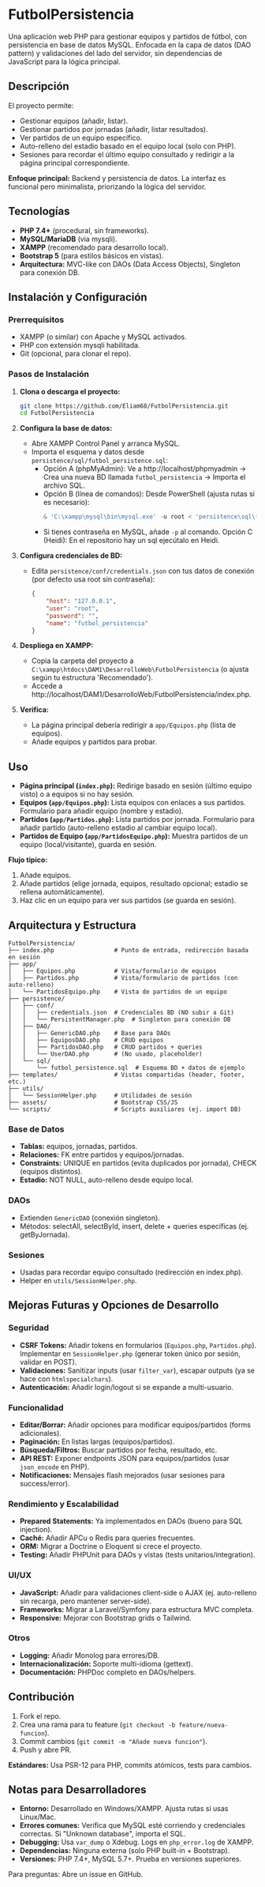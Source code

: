 # FutbolPersistencia

Una aplicación web PHP para gestionar equipos y partidos de fútbol, con persistencia en base de datos MySQL. Enfocada en la capa de datos (DAO pattern) y validaciones del lado del servidor, sin dependencias de JavaScript para la lógica principal.

## Descripción

El proyecto permite:
- Gestionar equipos (añadir, listar).
- Gestionar partidos por jornadas (añadir, listar resultados).
- Ver partidos de un equipo específico.
- Auto-relleno del estadio basado en el equipo local (solo con PHP).
- Sesiones para recordar el último equipo consultado y redirigir a la página principal correspondiente.

**Enfoque principal:** Backend y persistencia de datos. La interfaz es funcional pero minimalista, priorizando la lógica del servidor.

## Tecnologías

- **PHP 7.4+** (procedural, sin frameworks).
- **MySQL/MariaDB** (via mysqli).
- **XAMPP** (recomendado para desarrollo local).
- **Bootstrap 5** (para estilos básicos en vistas).
- **Arquitectura:** MVC-like con DAOs (Data Access Objects), Singleton para conexión DB.

## Instalación y Configuración

### Prerrequisitos
- XAMPP (o similar) con Apache y MySQL activados.
- PHP con extensión mysqli habilitada.
- Git (opcional, para clonar el repo).

### Pasos de Instalación

1. **Clona o descarga el proyecto:**
   ```bash
   git clone https://github.com/Eliam68/FutbolPersistencia.git
   cd FutbolPersistencia
   ```

2. **Configura la base de datos:**
   - Abre XAMPP Control Panel y arranca MySQL.
   - Importa el esquema y datos desde `persistence/sql/futbol_persistence.sql`:
     - Opción A (phpMyAdmin): Ve a http://localhost/phpmyadmin → Crea una nueva BD llamada `futbol_persistencia` → Importa el archivo SQL.
     - Opción B (línea de comandos): Desde PowerShell (ajusta rutas si es necesario):
       ```powershell
       & 'C:\xampp\mysql\bin\mysql.exe' -u root < 'persistence\sql\futbol_persistence.sql'
       ```
     - Si tienes contraseña en MySQL, añade `-p` al comando.
     Opción C (Heidi): En el repositorio hay un sql ejecútalo en Heidi.

3. **Configura credenciales de BD:**
   - Edita `persistence/conf/credentials.json` con tus datos de conexión (por defecto usa root sin contraseña):
     ```json
     {
         "host": "127.0.0.1",
         "user": "root",
         "password": "",
         "name": "futbol_persistencia"
     }
     ```

4. **Despliega en XAMPP:**
   - Copia la carpeta del proyecto a `C:\xampp\htdocs\DAM1\DesarrolloWeb\FutbolPersistencia` (o ajusta según tu estructura 'Recomendado').
   - Accede a http://localhost/DAM1/DesarrolloWeb/FutbolPersistencia/index.php.

5. **Verifica:**
   - La página principal debería redirigir a `app/Equipos.php` (lista de equipos).
   - Añade equipos y partidos para probar.

## Uso

- **Página principal (`index.php`):** Redirige basado en sesión (último equipo visto) o a equipos si no hay sesión.
- **Equipos (`app/Equipos.php`):** Lista equipos con enlaces a sus partidos. Formulario para añadir equipo (nombre y estadio).
- **Partidos (`app/Partidos.php`):** Lista partidos por jornada. Formulario para añadir partido (auto-relleno estadio al cambiar equipo local).
- **Partidos de Equipo (`app/PartidosEquipo.php`):** Muestra partidos de un equipo (local/visitante), guarda en sesión.

**Flujo típico:**
1. Añade equipos.
2. Añade partidos (elige jornada, equipos, resultado opcional; estadio se rellena automáticamente).
3. Haz clic en un equipo para ver sus partidos (se guarda en sesión).

## Arquitectura y Estructura

```
FutbolPersistencia/
├── index.php                 # Punto de entrada, redirección basada en sesión
├── app/
│   ├── Equipos.php           # Vista/formulario de equipos
│   ├── Partidos.php          # Vista/formulario de partidos (con auto-relleno)
│   └── PartidosEquipo.php    # Vista de partidos de un equipo
├── persistence/
│   ├── conf/
│   │   ├── credentials.json  # Credenciales BD (NO subir a Git)
│   │   └── PersistentManager.php  # Singleton para conexión DB
│   ├── DAO/
│   │   ├── GenericDAO.php    # Base para DAOs
│   │   ├── EquiposDAO.php    # CRUD equipos
│   │   ├── PartidosDAO.php   # CRUD partidos + queries
│   │   └── UserDAO.php       # (No usado, placeholder)
│   └── sql/
│       └── futbol_persistence.sql  # Esquema BD + datos de ejemplo
├── templates/                # Vistas compartidas (header, footer, etc.)
├── utils/
│   └── SessionHelper.php     # Utilidades de sesión
├── assets/                   # Bootstrap CSS/JS
└── scripts/                  # Scripts auxiliares (ej. import DB)
```

### Base de Datos
- **Tablas:** equipos, jornadas, partidos.
- **Relaciones:** FK entre partidos y equipos/jornadas.
- **Constraints:** UNIQUE en partidos (evita duplicados por jornada), CHECK (equipos distintos).
- **Estadio:** NOT NULL, auto-relleno desde equipo local.

### DAOs
- Extienden `GenericDAO` (conexión singleton).
- Métodos: selectAll, selectById, insert, delete + queries específicas (ej. getByJornada).

### Sesiones
- Usadas para recordar equipo consultado (redirección en index.php).
- Helper en `utils/SessionHelper.php`.

## Mejoras Futuras y Opciones de Desarrollo

### Seguridad
- **CSRF Tokens:** Añadir tokens en formularios (`Equipos.php`, `Partidos.php`). Implementar en `SessionHelper.php` (generar token único por sesión, validar en POST).
- **Validaciones:** Sanitizar inputs (usar `filter_var`), escapar outputs (ya se hace con `htmlspecialchars`).
- **Autenticación:** Añadir login/logout si se expande a multi-usuario.

### Funcionalidad
- **Editar/Borrar:** Añadir opciones para modificar equipos/partidos (forms adicionales).
- **Paginación:** En listas largas (equipos/partidos).
- **Búsqueda/Filtros:** Buscar partidos por fecha, resultado, etc.
- **API REST:** Exponer endpoints JSON para equipos/partidos (usar `json_encode` en PHP).
- **Notificaciones:** Mensajes flash mejorados (usar sesiones para success/error).

### Rendimiento y Escalabilidad
- **Prepared Statements:** Ya implementados en DAOs (bueno para SQL injection).
- **Caché:** Añadir APCu o Redis para queries frecuentes.
- **ORM:** Migrar a Doctrine o Eloquent si crece el proyecto.
- **Testing:** Añadir PHPUnit para DAOs y vistas (tests unitarios/integration).

### UI/UX
- **JavaScript:** Añadir para validaciones client-side o AJAX (ej. auto-relleno sin recarga, pero mantener server-side).
- **Frameworks:** Migrar a Laravel/Symfony para estructura MVC completa.
- **Responsive:** Mejorar con Bootstrap grids o Tailwind.

### Otros
- **Logging:** Añadir Monolog para errores/DB.
- **Internacionalización:** Soporte multi-idioma (gettext).
- **Documentación:** PHPDoc completo en DAOs/helpers.

## Contribución

1. Fork el repo.
2. Crea una rama para tu feature (`git checkout -b feature/nueva-funcion`).
3. Commit cambios (`git commit -m "Añade nueva funcion"`).
4. Push y abre PR.

**Estándares:** Usa PSR-12 para PHP, commits atómicos, tests para cambios.

## Notas para Desarrolladores

- **Entorno:** Desarrollado en Windows/XAMPP. Ajusta rutas si usas Linux/Mac.
- **Errores comunes:** Verifica que MySQL esté corriendo y credenciales correctas. Si "Unknown database", importa el SQL.
- **Debugging:** Usa `var_dump` o Xdebug. Logs en `php_error.log` de XAMPP.
- **Dependencias:** Ninguna externa (solo PHP built-in + Bootstrap).
- **Versiones:** PHP 7.4+, MySQL 5.7+. Prueba en versiones superiores.

Para preguntas: Abre un issue en GitHub.